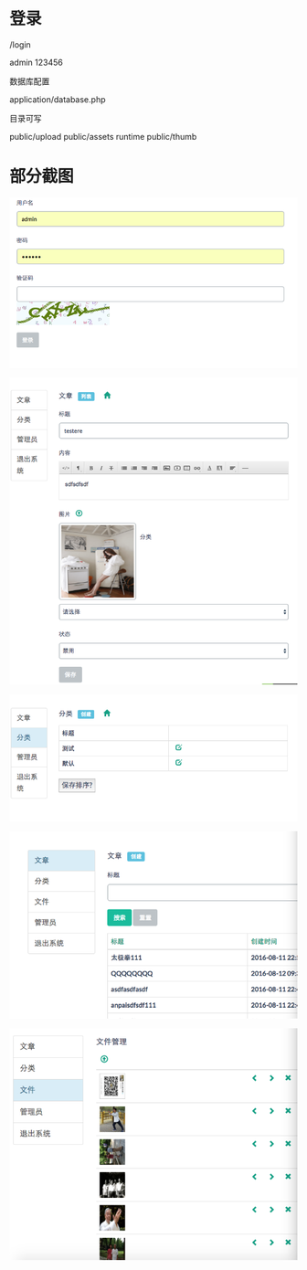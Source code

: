 登录
=====

/login

admin
123456

数据库配置

application/database.php

目录可写

public/upload
public/assets
runtime
public/thumb

部分截图
=====

![Alt text](/doc/img/login.png)

![Alt text](/doc/img/post.png)

![Alt text](/doc/img/type.png)

![Alt text](/doc/img/11.png)

![Alt text](/doc/img/22.png)
